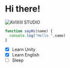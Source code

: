 # Hi there!

![AVIXIII STUDIO](https://avixiii.com/assets/images/logo.png)

```javascript
function sayHi(name) {
  console.log("Hello ",name)
}
```

- [x] Learn Unity
- [x] Learn English
- [ ] Sleep
